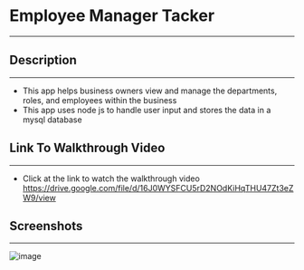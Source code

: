 # Employee Manager Tacker
-------------------------

## Description
---------------
- This app helps business owners view and manage the departments, roles, and employees within the business
- This app uses node js to handle user input and stores the data in a mysql database

## Link To Walkthrough Video
----------------------------
- Click at the link to watch the walkthrough video
https://drive.google.com/file/d/16J0WYSFCU5rD2NOdKiHqTHU47Zt3eZW9/view

## Screenshots
---------------
![image](https://user-images.githubusercontent.com/37052240/197670409-a94bb9d0-0163-494c-b802-457830adf980.png)
